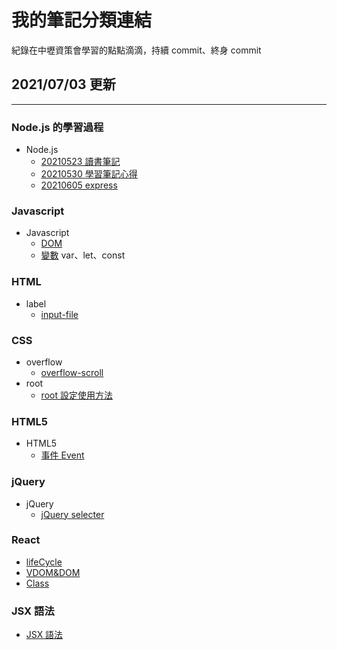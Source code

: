 # 我的筆記分類連結

紀錄在中壢資策會學習的點點滴滴，持續 commit、終身 commit

## 2021/07/03 更新

---

### Node.js 的學習過程

- Node.js
  - [20210523 讀書筆記](https://github.com/alexlin083/nodejs-mfee16/blob/master/tutorials/Note-Part1.md)
  - [20210530 學習筆記心得](https://github.com/alexlin083/nodejs-mfee16/blob/master/tutorials/Note-Part2.md)
  - [20210605 express](https://github.com/alexlin083/nodejs-mfee16/blob/master/tutorials/Note-Part3.md)

### Javascript

- Javascript
  - [DOM](https://github.com/alexlin083/nodejs-mfee16/blob/master/tutorials/javascript/DOM.md)
  - [變數](https://github.com/alexlin083/nodejs-mfee16/blob/master/tutorials/javascript/variable.md) var、let、const

### HTML

- label
  - [input-file](https://github.com/alexlin083/nodejs-mfee16/blob/master/tutorials/HTML/input.md)

### CSS

- overflow
  - [overflow-scroll](https://github.com/alexlin083/nodejs-mfee16/blob/master/tutorials/CSS/scroll.md)
- root
  - [root 設定使用方法](https://github.com/alexlin083/nodejs-mfee16/blob/master/tutorials/CSS/root.md)

### HTML5

- HTML5
  - [事件 Event](https://github.com/alexlin083/nodejs-mfee16/tree/master/tutorials/HTML5)

### jQuery

- jQuery
  - [jQuery selecter](https://github.com/alexlin083/nodejs-mfee16/blob/master/tutorials/jQuery/DOMuse.md)

### React

- [lifeCycle](https://github.com/alexlin083/nodejs-mfee16/blob/master/tutorials/react/lifeCycle.md)
- [VDOM&DOM](https://github.com/alexlin083/nodejs-mfee16/blob/master/tutorials/react/VDOMandDOM.md)
- [Class](https://github.com/alexlin083/nodejs-mfee16/blob/master/tutorials/react/class.md)

### JSX 語法

- [JSX 語法](https://github.com/alexlin083/nodejs-mfee16/blob/master/tutorials/JSX/jsx.md)
